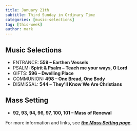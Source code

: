 ```yaml
---
title: January 21th 
subtitle: Third Sunday in Ordinary Time
categories: [music-selections]
tag: [this-week]
author: mark
---
```


## Music Selections

- ENTRANCE: **559 – Earthen Vessels**
- PSALM: **Spirit & Psalm – Teach me your ways, O Lord**
- GIFTS: **596 – Dwelling Place**
- COMMUNION: **498 – One Bread, One Body**
- DISMISSAL: **544 – They'll Know We Are Christians**

## Mass Setting

- **92, 93, 94, 96, 97, 100, 101 – Mass of Renewal**

For more information and links, see _**[the Mass Setting page](/mass-setting/)**_.
